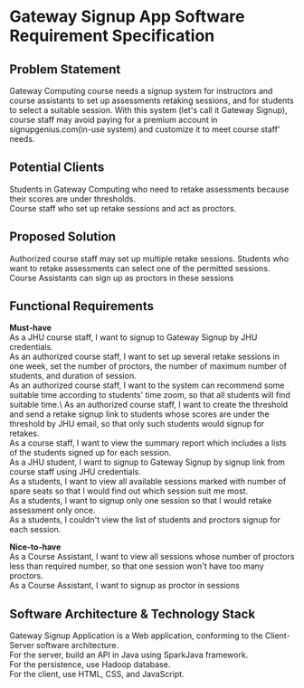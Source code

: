 # Gateway Signup App Software Requirement Specification

## Problem Statement
Gateway Computing course needs a signup system for instructors and course assistants to set up assessments retaking sessions, and for students to select a suitable session.
With this system (let's call it Gateway Signup), course staff may avoid paying for a premium account in signupgenius.com(in-use system) and customize it to meet course staff' needs.


## Potential Clients
Students in Gateway Computing who need to retake assessments because their scores are under thresholds.\
Course staff who set up retake sessions and act as proctors.


## Proposed Solution
Authorized course staff may set up multiple retake sessions. 
Students who want to retake assessments can select one of the permitted sessions. 
Course Assistants can sign up as proctors in these sessions


## Functional Requirements 

**Must-have**\
As a JHU course staff, I want to signup to Gateway Signup by JHU credentials.\
As an authorized course staff, I want to set up several retake sessions in one week, set the number of proctors, the number of maximum number of students, and duration of session.\
As an authorized course staff, I want to the system can recommend some suitable time according to students' time zoom, so that all students will find suitable time.\ 
As an authorized course staff, I want to create the threshold and send a retake signup link to students whose scores are under the threshold by JHU email, so that only such students would signup for retakes.\
As a course staff, I want to view the summary report which includes a lists of the students signed up for each session.\
As a JHU student, I want to signup to Gateway Signup by signup link from course staff using JHU credentials.\
As a students, I want to view all available sessions marked with number of spare seats so that I would find out which session suit me most.\
As a students, I want to signup only one session so that I would retake assessment only once.\
As a students, I couldn't view the list of students and proctors signup for each session.


**Nice-to-have**\
As a Course Assistant, I want to view all sessions whose number of proctors less than required number, so that one session won't have too many proctors.\
As a Course Assistant, I want to signup as proctor in sessions


## Software Architecture & Technology Stack
Gateway Signup Application is a Web application, conforming to the Client-Server software architecture.\
For the server, build an API in Java using SparkJava framework.\
For the persistence, use Hadoop database.\
For the client, use HTML, CSS, and JavaScript.
